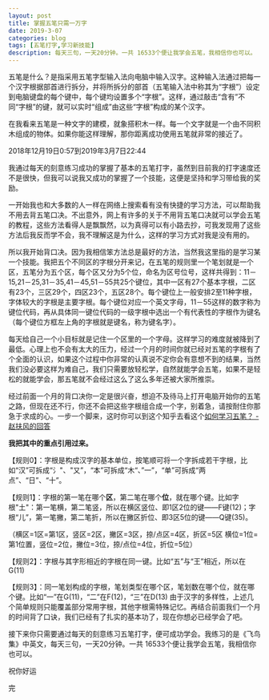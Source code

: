 ```yaml
---
layout: post
title: 掌握五笔只需一万字
date: 2019-3-07
categories: blog
tags: [五笔打字,学习新技能]
description: 每天三句，一天20分钟。一共 16533个便让我学会五笔，我相信你也可以。
---
```


五笔是什么？是指采用五笔字型输入法向电脑中输入汉字。这种输入法通过把每一个汉字根据部首进行拆分，并将所拆分的部首（五笔输入法中称其为“字根”）设定到电脑键盘的每个键中，每个键均设置多个“字根”。这样，通过敲击“含有”不同“字根”的键，就可以实时“组成”由这些“字根”构成的某个汉字。

在我看来五笔是一种文字的建模，就象搭积木一样。每一个文字就是一个由不同积木组成的物体。如果你能这样理解，那你距离成功使用五笔就非常的接近了。

2018年12月19日0:57到2019年3月7日22:44

我通过每天的刻意练习成功的掌握了基本的五笔打字，虽然到目前我的打字速度还不是很快，但我可以说我又成功的掌握了一个技能，这便是坚持和学习带给我的奖励。

一开始我也和大多数的人一样在网络上搜索看有没有快捷的学习方法，可以帮助我不用去背五笔口决。不出意外，网上有许多的关于不用背五笔口决就可以学会五笔的教程，这些方法看得人是飘飘然，以为真得可以有小路去抄，可我发现用了这些方法后我反而学不会，我不理解这是为什么，这样的学习方式对我是没有用的。

所以我开始背口决。因为我相信笨方法总是最好的方法，当然我这里指的是学习某一个技能。我把五个不同区的字根分开来记，在五笔的规则里一个笔划就是一个区，五笔分为五个区，每个区又分为5个位，命名为区号位号，这样共得到：11－15,21－25,31－35,41－45,51－55共25个键位，其中一区有27个基本字根，二区有23个，三区29个，四区23个，五区28个。每个键位上一般安排2至11种字根，字体较大的字根是主要字根。每个键位对应一个英文字母，11－55这样的数字称为键位代码，再从具体同一键位代码的一级字根中选出一个有代表性的字根作为键名（每个键位方框左上角的字根就是键名，称为键名字）。

每天给自己一个小目标就是记住一个区里的一个字母。这样学习的难度就被降到了最低。心理上也不会有太大的压力，经过一个月的时间你就已经对五笔的字根有了个全面的认识，如果这个过程中你非常的认真说不定你会有意想不到的结果，当然我们没必要这样为难自己，我们只需要放轻松学，自然就能学会五笔，如果不是轻松的就能学会，那五笔就不会经过这么了这么多年还被大家所推崇。

经过前面一个月的背口决你一定是很兴奋，想迫不及待马上打开电脑开始你的五笔之路，但现在还不行，你还不会把这些字根组合成一个字，别着急，请按耐住你那急于求成的心。一步一个脚来，这时你可以到这个知乎去看这个[如何学习五笔？ - 赵扶风的回答](https://www.zhihu.com/question/19816777/answer/17322223)

**我把其中的重点引用过来。**

【规则0】：字根是构成汉字的基本单位，按笔顺可将一个字拆成若干字根，比如“汉”可拆成“氵"、"又”，“本”可拆成“木“、”一”，“单”可拆成“两点”、“日”、“十”。

【规则1】：字根的第一笔在哪个**区**，第二笔在哪个**位**，就在哪个键。比如字根"土"：第一笔横，第二笔竖，所以在横区竖位、即1区2位的键——F键(12)；字根“儿”，第一笔撇，第二笔折，所以在撇区折位、即3区5位的键——Q键(35)。

（横区=1区=第1区，竖区=2区，撇区=3区，捺/点区=4区，折区=5区
横位=1位=第1位置，竖位=2位，撇位=3位，捺/点位=4位，折位=5位）

【规则2】：字根与其字形相近的字根在同一键。比如“五”与“王”相近，所以在G(11)

【规则3】：同一笔划构成的字根，笔划类型在哪个区，笔划数在哪个位，就在哪个键。比如“一”在G(11)，“二”在F(12)，“三”在D(13)
由于汉字的多样性，上述几个简单规则只能覆盖部分常用字根，其他字根需特殊记忆。再结合前面我们一个月的时间背了口诀，我们已经有了扎实的基本功了，现在你想必已经学会了吧。

接下来你只需要通过每天的刻意练习五笔打字，便可成功学会。我练习的是《飞鸟集》中英文，每天三句，一天20分钟。一共 16533个便让我学会五笔，我相信你也可以。

祝你好运

完


